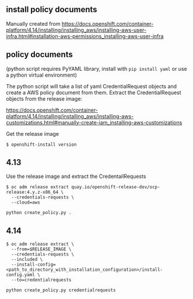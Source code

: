 ## install policy documents

Manually created from https://docs.openshift.com/container-platform/4.14/installing/installing_aws/installing-aws-user-infra.html#installation-aws-permissions_installing-aws-user-infra

## policy documents

(python script requires PyYAML library, install with `pip install yaml` or use a python virtual environment)

The python script will take a list of yaml CredentialRequest objects and create a AWS policy document from them. Extract the CredentialRequest objects from the release image:

https://docs.openshift.com/container-platform/4.14/installing/installing_aws/installing-aws-customizations.html#manually-create-iam_installing-aws-customizations

Get the release image

```
$ openshift-install version
```

## 4.13

Use the release image and extract the CredentailRequests

```
$ oc adm release extract quay.io/openshift-release-dev/ocp-release:4.y.z-x86_64 \
  --credentials-requests \
  --cloud=aws
```

```
python create_policy.py .
```

## 4.14

```
$ oc adm release extract \
  --from=$RELEASE_IMAGE \
  --credentials-requests \
  --included \
  --install-config=<path_to_directory_with_installation_configuration>/install-config.yaml \
  --to=credentialrequests
```

```
python create_policy.py credentialrequests
```

